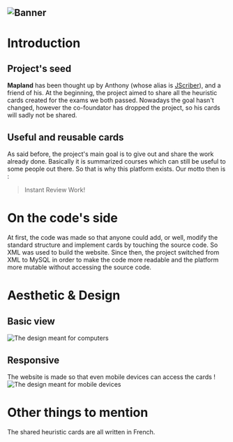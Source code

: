 ![Banner](../master/docs/banner.JPG)
------
# Introduction
## Project's seed
**Mapland** has been thought up by Anthony (whose alias is [JScriber](https://github.com/JScriber)), and a friend of his.
At the beginning, the project aimed to share all the heuristic cards created for the exams we both passed. Nowadays the goal hasn't changed, however the co-foundator has dropped the project, so his cards will sadly not be shared. 

## Useful and reusable cards
As said before, the project's main goal is to give out and share the work already done. Basically it is summarized courses which can still be useful to some people out there. So that is why this platform exists.
Our motto then is : 
> Instant Review Work!

# On the code's side
At first, the code was made so that anyone could add, or well, modify the standard structure and implement cards by touching the source code. So XML was used to build the website.
Since then, the project switched from XML to MySQL in order to make the code more readable and the platform more mutable without accessing the source code.

# Aesthetic & Design
## Basic view
![The design meant for computers](../master/docs/Screenshot-mapland-web.JPG)

## Responsive
The website is made so that even mobile devices can access the cards !
![The design meant for mobile devices](../master/docs/Screenshot-mapland-responsive.JPG)


# Other things to mention
The shared heuristic cards are all written in French.
